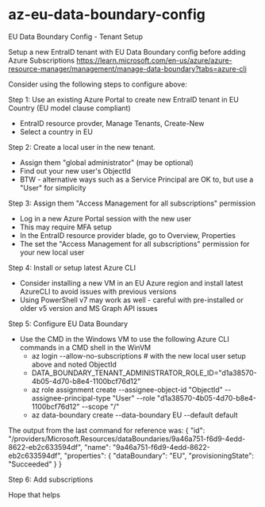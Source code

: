 # az-eu-data-boundary-config
EU Data Boundary Config - Tenant Setup

Setup a new EntraID tenant with EU Data Boundary config before adding Azure Subscriptions
https://learn.microsoft.com/en-us/azure/azure-resource-manager/management/manage-data-boundary?tabs=azure-cli

Consider using the following steps to configure above: 

Step 1:  Use an existing Azure Portal to create new EntraID tenant in EU Country (EU model clause compliant)
 -  EntraID resource provder, Manage Tenants, Create-New
 -  Select a country in EU

Step 2: Create a local user in the new tenant. 
 - Assign them "global administrator"  (may be optional)
 - Find out your new user's ObjectId
 - BTW - alternative ways such as a Service Principal are OK to, but use a "User" for simplicity

Step 3: Assign them "Access Management for all subscriptions" permission 
 - Log in a new Azure Portal session with the new user
 - This may require MFA setup
 - In the EntraID resource provider blade, go to Overview, Properties
 - The set the "Access Management for all subscriptions" permission for your new local user

Step 4:  Install or setup latest Azure CLI
 - Consider installing a new VM in an EU Azure region and install latest AzureCLI to avoid issues with previous versions
 - Using PowerShell v7 may work as well - careful with pre-installed or older v5 version and MS Graph API issues

Step 5:  Configure EU Data Boundary
- Use the CMD in the Windows VM to use the following Azure CLI commands in a CMD shell in the WinVM
    - az login --allow-no-subscriptions  # with the new local user setup above and noted ObjectId
    - DATA_BOUNDARY_TENANT_ADMINISTRATOR_ROLE_ID="d1a38570-4b05-4d70-b8e4-1100bcf76d12"
    - az role assignment create --assignee-object-id "ObjectId" --assignee-principal-type "User" --role "d1a38570-4b05-4d70-b8e4-1100bcf76d12" --scope "/"
    - az data-boundary create --data-boundary EU --default default

The output from the last command for reference was: 
{
  "id": "/providers/Microsoft.Resources/dataBoundaries/9a46a751-f6d9-4edd-8622-eb2c633594df",
  "name": "9a46a751-f6d9-4edd-8622-eb2c633594df",
  "properties": {
    "dataBoundary": "EU",
    "provisioningState": "Succeeded"
  }
}

Step 6:  Add subscriptions

Hope that helps
